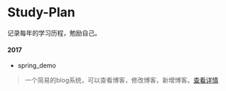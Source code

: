 # Study-Plan #
记录每年的学习历程，勉励自己。

#### 2017 ####
* spring_demo
> 一个简易的blog系统，可以查看博客，修改博客，新增博客。[查看详情](2017/spring_demo/README.md)
